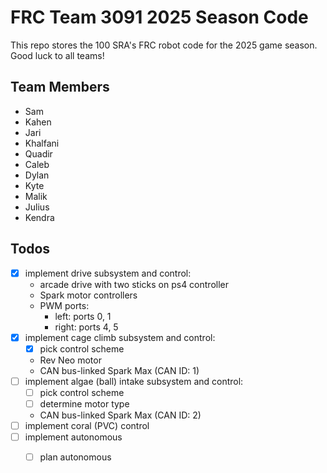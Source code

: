 # FRC Team 3091 2025 Season Code

This repo stores the 100 SRA's FRC robot code for the 2025 game season. Good luck to all teams!

## Team Members
- Sam
- Kahen
- Jari
- Khalfani
- Quadir
- Caleb
- Dylan
- Kyte
- Malik
- Julius
- Kendra

## Todos
- [x] implement drive subsystem and control:
    - arcade drive with two sticks on ps4 controller
    - Spark motor controllers
    - PWM ports:
        - left: ports 0, 1
        - right: ports 4, 5
- [x] implement cage climb subsystem and control:
    - [x] pick control scheme
    - Rev Neo motor 
    - CAN bus-linked Spark Max (CAN ID: 1)
- [ ] implement algae (ball) intake subsystem and control:
    - [ ] pick control scheme
    - [ ] determine motor type
    - CAN bus-linked Spark Max (CAN ID: 2)
- [ ] implement coral (PVC) control
- [ ] implement autonomous
    - [ ] plan autonomous

